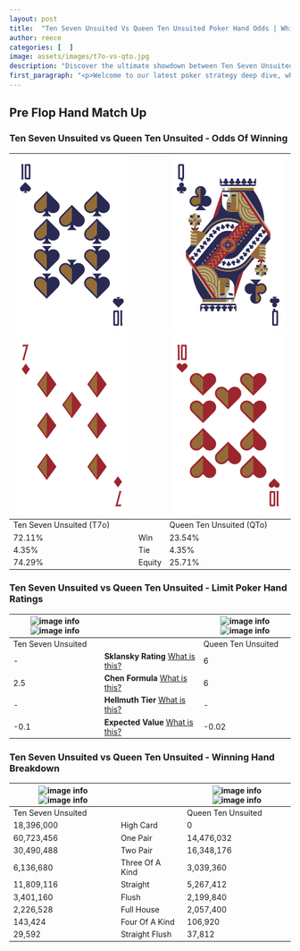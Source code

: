```yaml
---
layout: post
title:  "Ten Seven Unsuited Vs Queen Ten Unsuited Poker Hand Odds | Which Is The Better Hand In Poker? A Complete Guide"
author: reece
categories: [  ]
image: assets/images/t7o-vs-qto.jpg
description: "Discover the ultimate showdown between Ten Seven Unsuited and Queen Ten Unsuited in poker! Uncover the odds, strategies, and scenarios where one hand triumphs over the other. Get ready to up your poker game with this thrilling analysis."
first_paragraph: "<p>Welcome to our latest poker strategy deep dive, where we're pitting two distinct hands against each other in a high-stakes showdown: Ten Seven Unsuited vs Queen Ten Unsuited.</p><p>In the dynamic world of poker, every decision counts, and knowing which hand holds the upper hand is key to your success at the table.</p><p>In this article, we'll dissect these two hands, explore the scenarios where one dominates the other, and equip you with the knowledge to make strategic choices that can tip the odds in your favor.</p><p>Get ready to unravel the intriguing dynamics of these poker hands and elevate your game to new heights.</p>"
---
```




[comment]: # (sp0)

## Pre Flop Hand Match Up

<div class="table hand-ratings" markdown="1"> 



### Ten Seven Unsuited vs Queen Ten Unsuited - Odds Of Winning


    
| ![image info](assets/images/hand1/t.png) ![image info](assets/images/hand1/7o.png) |  | ![image info](assets/images/hand2/q.png) ![image info](assets/images/hand2/to.png) |
| -------- | -------- | -------- |
| Ten Seven Unsuited (T7o) |  | Queen Ten Unsuited (QTo) |
| 72.11% | Win | 23.54% |
| 4.35% | Tie | 4.35% |
| 74.29% | Equity | 25.71% |




[comment]: # (sp1)



### Ten Seven Unsuited vs Queen Ten Unsuited - Limit Poker Hand Ratings


    
| ![image info](https://www.riverpairs.com/assets/images/hand1/t.png) ![image info](https://www.riverpairs.com/assets/images/hand1/7o.png) |  | ![image info](https://www.riverpairs.com/assets/images/hand2/q.png) ![image info](https://www.riverpairs.com/assets/images/hand2/to.png) |
| -------- | -------- | -------- |
| Ten Seven Unsuited |  | Queen Ten Unsuited |
| - | **Sklansky Rating** [What is this?](/sklansky-rating-explained) | 6 |
| 2.5 | **Chen Formula** [What is this?](/chen-formula-explained) | 6 |
| - | **Hellmuth Tier** [What is this?](/Hellmuth-tier-explained) | - |
| -0.1 | **Expected Value** [What is this?](/expected-value-explained) | -0.02 |




[comment]: # (sp2)



### Ten Seven Unsuited vs Queen Ten Unsuited - Winning Hand Breakdown


    
| ![image info](https://www.riverpairs.com/assets/images/hand1/t.png) ![image info](https://www.riverpairs.com/assets/images/hand1/7o.png) |  | ![image info](https://www.riverpairs.com/assets/images/hand2/q.png) ![image info](https://www.riverpairs.com/assets/images/hand2/to.png) |
| -------- | -------- | -------- |
| Ten Seven Unsuited |  | Queen Ten Unsuited |
| 18,396,000 | High Card | 0 |
| 60,723,456 | One Pair | 14,476,032 |
| 30,490,488 | Two Pair | 16,348,176 |
| 6,136,680 | Three Of A Kind | 3,039,360 |
| 11,809,116 | Straight | 5,267,412 |
| 3,401,160 | Flush | 2,199,840 |
| 2,226,528 | Full House | 2,057,400 |
| 143,424 | Four Of A Kind | 106,920 |
| 29,592 | Straight Flush | 37,812 |




[comment]: # (sp3)



</div>

[comment]: # (sp4)



[comment]: # (sp5)

